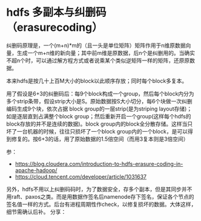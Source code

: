 # hdfs 多副本与纠删码（erasurecoding）

纠删码原理是，一个(m+n)*m的（且一头是单位矩阵）矩阵作用于n维原数据向量，生成一个m+n维的新向量；其中前m维是原数据，后n个是纠删用的。当确实不超n个时，可以通过解方程方式或者说乘某个类似逆矩阵一样的矩阵，还原原数据。

本来hdfs是按几十上百M大小的block以此顺序存放；同时每个block多复本。

用了假设是6+3的纠删码后：每9个block构成一个group，然后每个block内分为多个strip条带，假设strip大小是S。原始数据按S大小切分，每6个块做一次纠删编码生成9个块，依次占据 block group的一层strip(是为striping layout存储)；如是逐层直到占满整个block group；然后重新开启一个group(这样每个hdfs的block存放的并不是连续的数据)。block group内的block全分散存储。这样当只坏了一台机器的时候，往往只损坏了一个block group内的一个block，是可以得到修复的。按6+3的话，用了原始数据的1.5倍空间（而用3复本则是3倍空间）

参：
- https://blog.cloudera.com/introduction-to-hdfs-erasure-coding-in-apache-hadoop/
- https://cloud.tencent.com/developer/article/1031637


另外，hdfs不用以上纠删码码时，为了数据安全，存多个副本，但是其同步并不用raft、paxos之类。而是用数据作签名后namenode存下签名，保证各个节点的签名值一样的方式。后台有进程周期性作check，以修复损坏的数据。大体这样，细节需确认后补。
分享：
